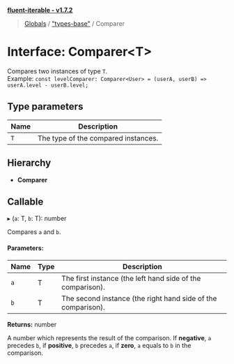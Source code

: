 **[fluent-iterable - v1.7.2](../README.md)**

> [Globals](../README.md) / ["types-base"](../modules/_types_base_.md) / Comparer

# Interface: Comparer\<T>

Compares two instances of type `T`.<br>
  Example: `const levelComparer: Comparer<User> = (userA, userB) => userA.level - userB.level;`

## Type parameters

Name | Description |
------ | ------ |
`T` | The type of the compared instances.  |

## Hierarchy

* **Comparer**

## Callable

▸ (`a`: T, `b`: T): number

Compares `a` and `b`.

#### Parameters:

Name | Type | Description |
------ | ------ | ------ |
`a` | T | The first instance (the left hand side of the comparison). |
`b` | T | The second instance (the right hand side of the comparison). |

**Returns:** number

A number which represents the result of the comparison. If **negative**, `a` precedes `b`, if **positive**, `b` precedes `a`, if **zero**, `a` equals to `b` in the comparison.
